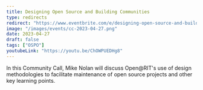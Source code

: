 ```yaml
---
title: Designing Open Source and Building Communities
type: redirects
redirect: "https://www.eventbrite.com/e/designing-open-source-and-building-communities-tickets-602770000297"
image: "/images/events/cc-2023-04-27.png"
date: 2023-04-27
draft: false
tags: ["OSPO"]
youtubeLink: "https://youtu.be/ChOWPUEDHg8"
---
```

In this Community Call, Mike Nolan will discuss Open@RIT's use of design methodologies to facilitate maintenance of open source projects and other key learning points.